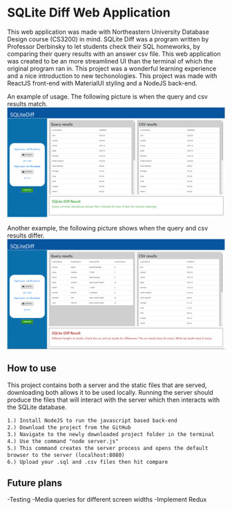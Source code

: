 # SQLite Diff Web Application

This web application was made with Northeastern University Database Design course (CS3200) in mind. SQLite Diff was a program written by Professor Derbinsky to let students check their SQL homeworks, by comparing their query results with an answer csv file. This web application was created to be an more streamlined UI than the terminal of which the original program ran in. This project was a wonderful learning experience and a nice introduction to new techonologies. This project was made with ReactJS front-end with MaterialUI styling and a NodeJS back-end.

An example of usage. The following picture is when the query and csv results match.
![Correct SQLite Diff results](./src/images/correct_results.png)

Another example, the following picture shows when the query and csv results differ.
![Incorrect SQLite Diff results](./src/images/incorrect_results.png)


## How to use
This project contains both a server and the static files that are served, downloading both allows it to be used locally. Running the server should produce the files that will interact with the server which then interacts with the SQLite database. 

    1.) Install NodeJS to run the javascript based back-end
    2.) Download the project from the GitHub
    3.) Navigate to the newly downloaded project folder in the terminal
    4.) Use the command "node server.js" 
    5.) This command creates the server process and opens the default browser to the server (localhost:8080)
    6.) Upload your .sql and .csv files then hit compare

## Future plans
-Testing -Media queries for different screen widths -Implement Redux